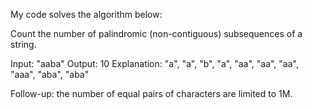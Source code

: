 
My code solves the algorithm below:

Count the number of palindromic (non-contiguous) subsequences of a string.

Input: "aaba"
Output: 10
Explanation: "a", "a", "b", "a", "aa", "aa", "aa", "aaa", "aba", "aba"

Follow-up: the number of equal pairs of characters are limited to 1M.
